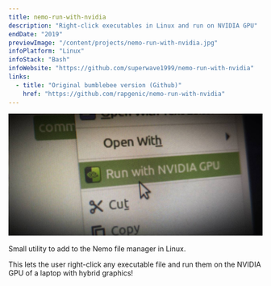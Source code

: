 ```yaml
---
title: nemo-run-with-nvidia
description: "Right-click executables in Linux and run on NVIDIA GPU"
endDate: "2019"
previewImage: "/content/projects/nemo-run-with-nvidia.jpg"
infoPlatform: "Linux"
infoStack: "Bash"
infoWebsite: "https://github.com/superwave1999/nemo-run-with-nvidia"
links:
  - title: "Original bumblebee version (Github)"
    href: "https://github.com/rapgenic/nemo-run-with-nvidia"
---
```


!["Context menu"](/content/projects/nemo-run-with-nvidia.jpg)

Small utility to add to the Nemo file manager in Linux.

This lets the user right-click any executable file and run them on the NVIDIA GPU of a laptop with hybrid graphics!
